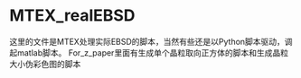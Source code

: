 # MTEX_realEBSD
这里的文件是MTEX处理实际EBSD的脚本，当然有些还是以Python脚本驱动，调起matlab脚本。
For_z_paper里面有生成单个晶粒取向正方体的脚本和生成晶粒大小伪彩色图的脚本
